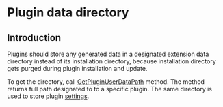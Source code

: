 Plugin data directory
=====================

Introduction
---------------------

Plugins should store any generated data in a designated extension data directory instead of its installation directory, because installation directory gets purged during plugin installation and update.

To get the directory, call [GetPluginUserDataPath](xref:Playnite.SDK.Plugins.Plugin.GetPluginUserDataPath) method. The method returns full path designated to to a specific plugin. The same directory is used to store plugin [settings](pluginSettings.md).